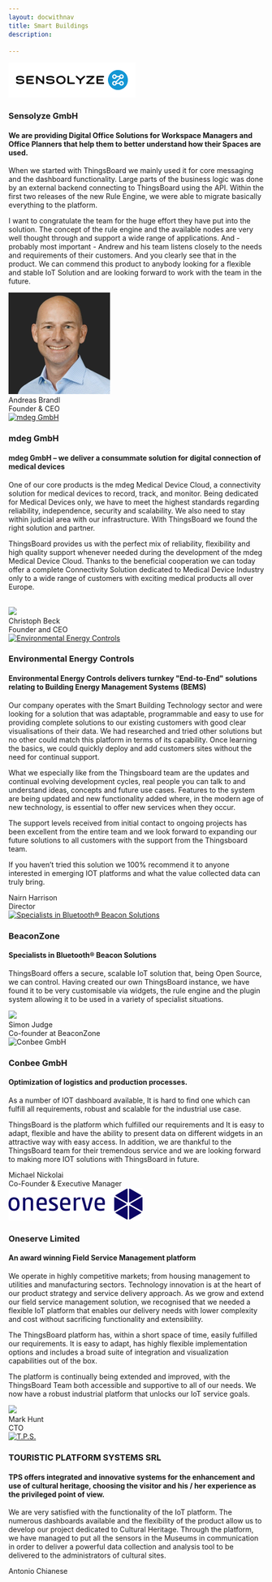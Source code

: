 ```yaml
---
layout: docwithnav
title: Smart Buildings
description: 

---
```


<div class="customer-block">
    <a href="https://www.sensolyze.com/">
        <div class="customer-logo">
            <img width="" src="/images/customers/sensolyze.png" alt="Sensolyze GmbH">
        </div>
    </a>
    <div class="customer-content">
        <h3 id="sensolyze" >
        Sensolyze GmbH
        </h3>
        <h4>
        We are providing Digital Office Solutions for Workspace Managers and Office Planners that help them to better understand how their Spaces are used.
        </h4>
        <p>
        When we started with ThingsBoard we mainly used it for core messaging and the dashboard functionality. 
        Large parts of the business logic was done by an external backend connecting to ThingsBoard using the API. 
        Within the first two releases of the new Rule Engine, we were able to migrate basically everything to the platform. 
        </p>
        <p>
        I want to congratulate the team for the huge effort they have put into the solution.
        The concept of the rule engine and the available nodes are very well thought through and support a wide range of applications. 
        And - probably most important - Andrew and his team listens closely to the needs and requirements of their customers. 
        And you clearly see that in the product. We can commend this product to anybody looking for a flexible and stable IoT Solution and are looking forward to work with the team in the future. 
        </p>
        <div class="person-logo-container">
            <img class="person-logo" src="/images/customers/sensolyze-person.png">
            <div class="person-title">
                Andreas Brandl<br/>
                Founder & CEO
            </div>
        </div>
    </div>
</div>

<div class="customer-block">
    <a href="https://www.mdeg-digital.com/">
        <div class="customer-logo">
            <img width="" src="/images/customers/mdeg.png" alt="mdeg GmbH">
        </div>
    </a>
    <div class="customer-content">
        <h3 id="mdeg">
            mdeg GmbH 
        </h3>    
        <h4>mdeg GmbH – we deliver a consummate solution for digital connection of medical devices</h4>
        <p> One of our core products is the mdeg Medical Device Cloud, a connectivity solution for medical devices to record, track, and monitor. Being dedicated for Medical Devices only, we have to meet the highest standards regarding reliability, independence, security and scalability. We also need to stay within judicial area with our infrastructure. With ThingsBoard we found the right solution and partner.
        </p>
        <p> ThingsBoard provides us with the perfect mix of reliability, flexibility and high quality support whenever needed during the development of the mdeg Medical Device Cloud. Thanks to the beneficial cooperation we can today offer a complete Connectivity Solution dedicated to Medical Device Industry only to a wide range of customers with exciting medical products all over Europe.
        </p>
        <div class="person-logo-container">
            <img class="person-logo" src="/images/customers/mdeg-cbeck.jpg"/>
            <div class="person-title">
                Christoph Beck
                <br/>
                Founder and CEO 
            </div>
        </div>
    </div>
</div>

<div class="customer-block">
    <a href="http://www.e2cbms.com/">
        <div class="customer-logo">
            <img width="" src="/images/customers/e2c.png" alt="Environmental Energy Controls">
        </div>
    </a>
    <div class="customer-content">
        <h3 id="environmental-energy-controls" >
        Environmental Energy Controls
        </h3>
        <h4>
        Environmental Energy Controls delivers turnkey "End-to-End" solutions relating to Building Energy Management Systems (BEMS)
        </h4>
        <p>
        Our company operates with the Smart Building Technology sector and were looking for a solution that was adaptable, programmable and easy to use for providing complete solutions to our existing customers with good clear visualisations of their data. 
        We had researched and tried other solutions but no other could match this platform in terms of its capability.
        Once learning the basics, we could quickly deploy and add customers sites without the need for continual support. 
        </p>
        <p>
        What we especially like from the Thingsboard team are the updates and continual evolving development cycles, real people you can talk to and understand ideas, concepts and future use cases. 
        Features to the system are being updated and new functionality added where, in the modern age of new technology, is essential to offer new services when they occur. 
        </p>
        <p>
        The support levels received from initial contact to ongoing projects has been excellent from the entire team and we look forward to expanding our future solutions to all customers with the support from the Thingsboard team. 
        </p>
        <p>
        If you haven’t tried this solution we 100% recommend it to anyone interested in emerging IOT platforms and what the value collected data can truly bring.
        </p> 
        <div class="person-logo-container">
            <!--img class="person-logo" src="/images/customers/x-telia-person.jpg"/-->
            <div class="person-title">
                Nairn Harrison<br/>
                Director
            </div>
        </div>
    </div>
</div>

<div class="customer-block">
    <a href="https://www.beaconzone.co.uk/">
        <div class="customer-logo">
            <img width="" src="/images/customers/beaconzone.png" alt="Specialists in Bluetooth® Beacon Solutions">
        </div>
    </a>
    <div class="customer-content">
        <h3 id="beaconzone">
        BeaconZone
        </h3>
        <h4>
        Specialists in Bluetooth® Beacon Solutions
        </h4>
        <p>
        ThingsBoard offers a secure, scalable IoT solution that, being Open Source, we can control. Having created our own ThingsBoard instance, we have found it to be very customisable via widgets, the rule engine and the plugin system allowing it to be used in a variety of specialist situations.
        </p> 
        <div class="person-logo-container">
            <img class="person-logo" src="/images/customers/beaconzone-person.jpg">
            <div class="person-title">
                Simon Judge <br/>
                Co-founder at BeaconZone
            </div>
        </div> 
    </div>
</div>
<div class="customer-block">
    <!--<a href="https://www.conbee.eu/"> ---->
        <div class="customer-logo">
            <img width="" src="/images/customers/conbee.svg" alt="Conbee GmbH">
        </div>
    </a>
    <div class="customer-content">
        <h3 id="conbee">
            Conbee GmbH
        </h3>
        <h4>
            Optimization of logistics and production processes.
        </h4>  
        <p>
            As a number of IOT dashboard available, It is hard to find one which can fulfill all requirements, robust and scalable for the industrial use case.  
        </p>
        <p>
            ThingsBoard is the platform which fulfilled our requirements and It is easy to adapt, flexible and have the ability to present data on different widgets in an attractive way with easy access. In addition, we are thankful to the ThingsBoard team for their tremendous service and we are looking forward to making more IOT solutions with ThingsBoard in future.
        </p> 
        <div class="person-logo-container">
            <div class="person-title">
                Michael Nickolai <br/>
                Co-Founder & Executive Manager
            </div>
        </div>
    </div>
</div>

<div class="customer-block">
    <a href="https://www.oneserve.co.uk/">
        <div class="customer-logo">
            <img width="" src="/images/customers/oneserve.svg" alt="Oneserve">
        </div>
    </a>
    <div class="customer-content">
        <h3 id="oneserve">
            Oneserve Limited 
        </h3>    
        <h4>An award winning Field Service Management platform</h4>
        <p>
        We operate in highly competitive markets; from housing management to utilities and manufacturing sectors. Technology innovation is at the heart of our product strategy and service delivery approach. As we grow and extend our field service management solution, we recognised that we needed a flexible IoT platform that enables our delivery needs with lower complexity and cost without sacrificing functionality and extensibility. 
        </p> 
        <p>
        The ThingsBoard platform has, within a short space of time, easily fulfilled our requirements. It is easy to adapt, has highly flexible implementation options and includes a broad suite of integration and visualization capabilities out of the box.
        </p> 
        <p>
        The platform is continually being extended and improved, with the ThingsBoard Team both accessible and supportive to all of our needs. We now have a robust industrial platform that unlocks our IoT service goals.
        </p> 
        <div class="person-logo-container">
            <img class="person-logo" src="/images/customers/oneserve-person.png"/>
            <div class="person-title">
                Mark Hunt <br/>
                CTO
            </div>
        </div>
    </div>
</div>

<div class="customer-block">
    <a href="https://tpsystems.it">
        <div class="customer-logo">
            <img width="" src="/images/customers/tpssystems.png" alt="T.P.S.">
        </div>
    </a>
    <div class="customer-content">
        <h3 id="TPSsystems">
            TOURISTIC PLATFORM SYSTEMS SRL 
        </h3>    
        <h4>TPS offers integrated and innovative systems for the enhancement and use of cultural heritage, choosing the visitor and his / her experience as the privileged point of view.</h4>
        <p>
         We are very satisfied with the functionality of the IoT platform. The numerous dashboards available and the flexibility of the product allow us to develop our project dedicated to Cultural Heritage. Through the platform, we have managed to put all the sensors in the Museums in communication in order to deliver a powerful data collection and analysis tool to be delivered to the administrators of cultural sites.   
        </p> 
            <div class="person-logo-container">
                <div class="person-title">
                Antonio Chianese   <br/>
                </div>
            </div>
    </div>    
</div>
